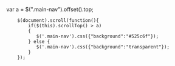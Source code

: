 <!-- Background color of nav when scrolling the page jQuery -->

var a = $(".main-nav").offset().top;

		$(document).scroll(function(){
		    if($(this).scrollTop() > a)
		    {   
		       $('.main-nav').css({"background":"#525c6f"});
		    } else {
		       $('.main-nav').css({"background":"transparent"});
		    }
		});
